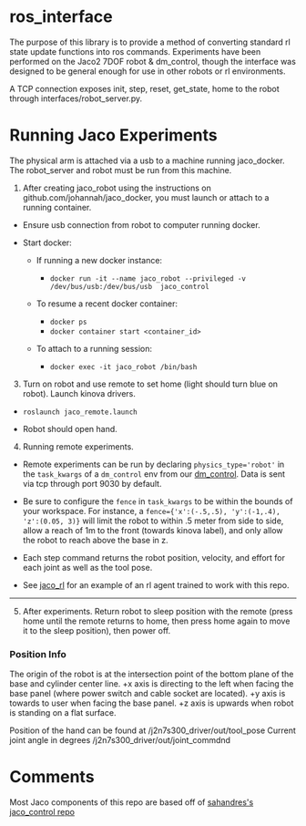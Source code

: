 # ros_interface

The purpose of this library is to provide a method of converting standard rl state update functions into ros commands. Experiments have been performed on the Jaco2 7DOF robot & dm_control, though the interface was designed to be general enough for use in other robots or rl environments. 

A TCP connection exposes init, step, reset, get_state, home to the robot through interfaces/robot_server.py. 

# Running Jaco Experiments

The physical arm is attached via a usb to a machine running jaco_docker. The robot_server and robot must be run from this machine. 

1) After creating jaco_robot using the instructions on github.com/johannah/jaco_docker, you must launch or attach to a running container. 

  - Ensure usb connection from robot to computer running docker. 

  - Start docker:

    - If running a new docker instance:
      - `docker run -it --name jaco_robot --privileged -v /dev/bus/usb:/dev/bus/usb  jaco_control`
    
    - To resume a recent docker container:   
      - `docker ps`  
      - `docker container start <container_id>`  
    
    - To attach to a running session:   
      - `docker exec -it jaco_robot /bin/bash`

3) Turn on robot and use remote to set home (light should turn blue on robot). Launch kinova drivers. 

  - `roslaunch jaco_remote.launch`

  - Robot should open hand. 

4) Running remote experiments.

  - Remote experiments can be run by declaring `physics_type='robot'` in the `task_kwargs` of a `dm_control` env from our [dm_control](http://github.com/johannah/dm_control). Data is sent via tcp through port 9030 by default. 

  - Be sure to configure the `fence` in `task_kwargs` to be within the bounds of your workspace. For instance, a `fence={'x':(-.5,.5), 'y':(-1,.4), 'z':(0.05, 3)}` will limit the robot to within .5 meter from side to side, allow a reach of 1m to the front (towards kinova label), and only allow the robot to reach above the base in z. 

  - Each step command returns the robot position, velocity, and effort for each joint as well as the tool pose.  

  - See [jaco_rl](http://github.com/johannah/jaco_rl) for an example of an rl agent trained to work with this repo.

---

5) After experiments. Return robot to sleep position with the remote (press home until the remote returns to home, then press home again to move it to the sleep position), then power off.


### Position Info

The origin of the robot is at the intersection point of the bottom plane of the base and cylinder center line.
+x axis is directing to the left when facing the base panel (where power switch and cable socket are located).
+y axis is towards to user when facing the base panel.
+z axis is upwards when robot is standing on a flat surface.

Position of the hand can be found at /j2n7s300_driver/out/tool_pose
Current joint angle in degrees /j2n7s300_driver/out/joint_commdnd

# Comments
Most Jaco components of this repo are based off of [sahandres's jaco_control repo](https://github.com/sahandrez/jaco_control/blob/master/jaco_control/utils/robot.py)

